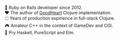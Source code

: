 🥷 Ruby on Rails developer since 2012.<br>
❤️ The author of [GoodHeart](https://github.com/dimafedotov/goodheart) Clojure implementation.<br>
🌕 Years of production expirience in full-stack Clojure.<br>
🎮 Amateur C++ in the context of GameDev and CGI.<br>
🔬 Pry Haskell, PureScript and Elm.<br>
